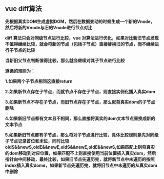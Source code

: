 ## vue diff算法
**先根据真实DOM生成虚拟DOM，然后在数据变动的时候生成一个新的Vnode，然后将新的Vnode与旧的Vnode进行节点对比**

**diff 算法只会对同级节点进行比较，vue 对算法进行优化，如果对比新旧节点发现不值得继续比较，就会将新的节点（包括子节点）直接替换旧的节点，而不继续进行子节点的比较**

**当新旧父节点判断值得比较，那么就会继续对其子节点进行比较**

**遵循的规则为：**

**1.如果两个子节点相同这直接return**

**2.如果新节点存在子节点，而就节点不存在子节点，则直接实例化插入真实dom**

**3.如果新节点不存在子节点，而旧节点存在子节点，那么就将真实dom的子节点删除**

**4.如果新旧节点都有文本且不相同，那么直接将真实的dom文本节点替换成新的文本节点**

**5.如果新旧节点都有子节点，那么将对子节点进行比较，具体比较规则是先对同级子节点记录首位和末位，同时比较oldS&&newS,oldE&&newE,oldS&&newE,oldE&&newS,如果匹配上则将真实的dom移动到对应位置，如果匹配不上则直接使用当前位置插入真实dom，然后指针向中间移动，最终比较，如果旧节点先遍历完，就将新节点中未遍历的按照index插入真实dome，如果新节点先遍历完，就将旧节点中未遍历的从真实dom中删除**
